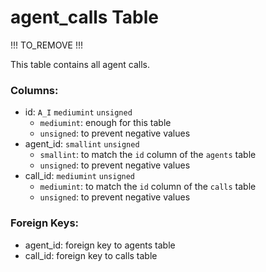 
# agent_calls Table

!!! TO_REMOVE !!!

This table contains all agent calls.

### Columns:
- id: `A_I` `mediumint` `unsigned`
  - `mediumint`: enough for this table
  - `unsigned`: to prevent negative values
- agent_id: `smallint` `unsigned`
  - `smallint`: to match the `id` column of the `agents` table
  - `unsigned`: to prevent negative values
- call_id: `mediumint` `unsigned`
  - `mediumint`: to match the `id` column of the `calls` table
  - `unsigned`: to prevent negative values

### Foreign Keys:
- agent_id: foreign key to agents table
- call_id: foreign key to calls table
